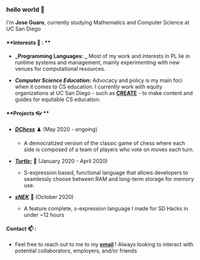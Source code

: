 ### hello world 👋

I'm **Jose Guaro**, currently studying Mathematics and Computer Science at UC San Diego

#### **Interests 🔭 : ** 
* **_Programming Languages: _** Most of my work and interests in PL lie in runtime systems and management, mainly experimenting with new venues for computational resources. 

* **_Computer Science Education:_** Advocacy and policy is my main foci when it comes to CS education. I currently work with equity organizations at UC San Diego - such as [**CREATE**](https://create.ucsd.edu/) - to make content and guides for equitable CS education.

#### **Projects :eyeglasses: **
    
- [**_DChess_**](https://github.com/TypeMonkey/DChess) :chess_pawn: (May 2020 - ongoing)
    - A democratized version of the classic game of chess where each side is composed of a team of players who vote on moves each turn.
    
- [**_Turtle:_**](https://github.com/TypeMonkey/Turtle) :turtle: (January 2020 - April 2020)
    - S-expression based, functional language that allows developers to seamlessly choose between RAM and long-term storage for memory use.
    
- [**_sNEK_**](https://github.com/TypeMonkey/sNEK) :snake: (October 2020) 
    - A feature complete, s-expression language I made for SD Hacks in under ~12 hours

#### **Contact  📫 :**
- Feel free to reach out to me to my [**email**](anothertypemonkey@gmail.com) ! Always looking to interact with potential collaborators, employers, and/or friends
